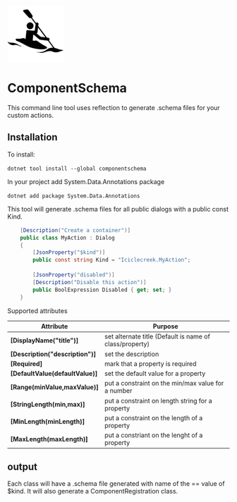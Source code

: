 ![icon](icon.png)

# ComponentSchema
This command line tool uses reflection to generate .schema files for your custom actions.

## Installation
To install:

```dotnet tool install --global componentschema```

In your project add System.Data.Annotations package

```dotnet add package System.Data.Annotations```

This tool will generate .schema files for all public dialogs with a public const Kind.

```csharp
    [Description("Create a container")]
    public class MyAction : Dialog
    {
        [JsonProperty("$kind")]
        public const string Kind = "Iciclecreek.MyAction";

        [JsonProperty("disabled")]
        [Description("Disable this action")]
        public BoolExpression Disabled { get; set; }
    }
```

Supported attributes

| Attribute                        | Purpose                                                 |
|----------------------------------|---------------------------------------------------------|
| **[DisplayName("title")]**       | set alternate title (Default is name of class/property) |
| **[Description("description")]** | set the description                                     |
| **[Required]**                   | mark that a property is required                        |
| **[DefaultValue(defaultValue)]** | set the default value for a property                    |
| **[Range(minValue,maxValue)]**   | put a constraint on the min/max value for a number      |
| **[StringLength(min,max)]**      | put a constraint on length string for a property        |
| **[MinLength(minLength)]**       | put a constraint on the length of a property            |
| **[MaxLength(maxLength)]**       | put a constriant on the lenght of a property            |

## output
Each class will have a .schema file generated with name of the == value of $kind.
It will also generate a ComponentRegistration class.
 
